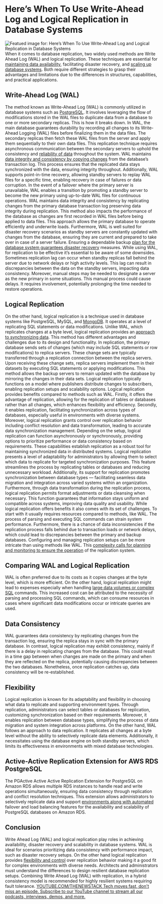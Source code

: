 # Here’s When To Use Write-Ahead Log and Logical Replication in Database Systems
![Featued image for: Here’s When To Use Write-Ahead Log and Logical Replication in Database Systems](https://cdn.thenewstack.io/media/2024/06/615ca37a-alphabets-1839737_1280-1024x682.jpg)
When it comes to database replication, two widely used methods are Write Ahead Log (WAL) and logical replication. These techniques are essential for
[maintaining data availability](https://thenewstack.io/maintaining-data-resiliency-in-the-age-of-kubernetes/), facilitating disaster recovery, and [scaling up database systems](https://thenewstack.io/techniques-for-scaling-applications-with-a-database/). Both require different strategies to grasp their advantages and limitations due to the differences in structures, capabilities, and practical applications.
## Write-Ahead Log (WAL)
The method known as Write-Ahead Log (WAL) is commonly utilized in database systems such as
[PostgreSQL](https://thenewstack.io/postgresql-takes-a-new-turn/). It involves leveraging the flow of modifications stored in the WAL files to duplicate data from a database to one or more secondary replicas. This is how it breaks down.
In WAL, the main database guarantees durability by recording all changes to its Write-Ahead Logging (WAL) files before finalizing them in the data files. The secondary replicas then fetch these WAL files from the server and apply them sequentially to their own data files. This replication technique requires asynchronous communication between the secondary servers to uphold the consistency and
[reliability of data](https://thenewstack.io/its-time-for-data-reliability-engineering/) throughout the system.
WAL maintains
[data integrity and consistency by copying changes](https://thenewstack.io/change-data-capture-for-real-time-access-to-backend-databases/) from the database’s transaction log. This process ensures that the replicated data stays synchronized with the data, ensuring integrity throughout. Additionally, WAL supports point-in-time recovery, allowing standby servers to replay WAL files for a specific time, enabling recovery in case of failures or data corruption. In the event of a failover where the primary server is unavailable, WAL enables a transition by promoting a standby server to become the new primary using up-to-date WAL files for continuous operations.
WAL maintains data integrity and consistency by replicating changes from the primary database transaction log preserving data integrity during replication. This method also impacts the performance of the database as changes are first recorded in WAL files before being applied to data files. This approach allows the primary database to operate efficiently and underwrite loads. Furthermore, WAL is well suited for disaster recovery scenarios as standby servers are constantly updated with changes from the database, ensuring they are current and prepared to take over in case of a server failure. Ensuring a dependable backup
[plan for the database system guarantees disaster recovery](https://thenewstack.io/supercharge-your-disaster-recovery-plan-in-5-simple-steps/) measures.
While using WAL, for replication to be effective it’s essential to be aware of some downsides. Sometimes replication lag can occur when standby replicas fall behind the server due to network delays or high activity levels. This lag can result in discrepancies between the data on the standby servers, impacting data consistency. Moreover, manual steps may be needed to designate a server as the new primary in some situations. This manual process could cause delays. It requires involvement, potentially prolonging the time needed to restore operations.
## Logical Replication
On the other hand, logical replication is a technique used in database systems like PostgreSQL, MySQL, and
[MongoDB](https://thenewstack.io/mongodb-vs-scylladb-performance-scalability-and-cost/). It operates at a level of replicating SQL statements or data modifications. Unlike WAL, which replicates changes at a byte level, logical replication provides an [approach to synchronizing data](https://thenewstack.io/the-zero-trust-approach-to-data-management/). This method has different advantages and challenges due to its design and functionality.
In replication, the primary database sends sets of changes (which may include SQL statements or row modifications) to replica servers. These change sets are typically transferred through a replication connection between the replica servers. Upon receiving these change sets, replica servers implement them in their datasets by executing SQL statements or applying modifications. This method allows the backup servers to remain updated with the database by mirroring the changes in their data sets. Logical replication typically functions on a model where publishers distribute changes to subscribers, enabling replication setups and scalability options.
Logical replication provides benefits compared to methods such as WAL. Firstly, it offers the advantage of replication, allowing for the replication of tables or databases rather than all changes, which enhances flexibility and efficiency. Secondly, it enables replication, facilitating synchronization across types of databases, especially useful in environments with diverse systems. Moreover, logical replication grants control over replication behavior including conflict resolution and data transformation, leading to accurate data synchronization management. Depending on the setup, logical replication can function asynchronously or synchronously, providing options to prioritize performance or data consistency based on requirements. These capabilities establish replication as a robust tool for maintaining synchronized data in distributed systems.
Logical replication presents a level of adaptability for administrators by allowing them to select which data to replicate for targeted synchronization purposes. This feature streamlines the process by replicating tables or databases and reducing unnecessary workload. Additionally, its support for replication promotes synchronization between database types — facilitating seamless data migration and integration across varied systems within an organization. Furthermore, through data transformation during the replication process, logical replication permits format adjustments or data cleansing when necessary. This function guarantees that information stays uniform and compatible across systems, improving data quality and usability.
While logical replication offers benefits it also comes with its set of challenges. To start with it usually requires resources compared to methods, like WAL. The process of parsing and executing SQL commands can strain system performance. Furthermore, there is a chance of data inconsistencies if the replication process falls behind due to transaction loads or network delays, which could lead to discrepancies between the primary and backup databases. Configuring and managing replication setups can be more intricate than using methods like WAL. This
[complexity calls for planning and monitoring to ensure the operation](https://thenewstack.io/zeroops-helps-developers-manage-operational-complexity/) of the replication system.
## Comparing WAL and Logical Replication
WAL is often preferred due to its costs as it copies changes at the byte level, which is more efficient. On the other hand, logical replication might lead to expenses especially when handling
[large data volumes or complex SQL](https://thenewstack.io/processing-large-data-sets-in-fine-grained-parallel-streams-with-sql/) commands. This increased cost can be attributed to the necessity of parsing and processing SQL commands, which can consume resources in cases where significant data modifications occur or intricate queries are used.
## Data Consistency
WAL guarantees data consistency by replicating changes from the transaction log, ensuring the replica stays in sync with the primary database. In contrast, logical replication may exhibit consistency, mainly if there is a delay in replicating changes from the database. This could result in a time gap between when changes are made on the primary and when they are reflected on the replica, potentially causing discrepancies between the two databases. Nonetheless, once replication catches up, data consistency will be re-established.
## Flexibility
Logical replication is known for its adaptability and flexibility in choosing what data to replicate and supporting environment types. Through replication, administrators can select tables or databases for replication, customizing synchronization based on their requirements. Moreover, it enables replication between database types, simplifying the process of data migration and system integration across platforms. On the other hand, WAL follows an approach to data replication. It replicates all changes at a byte level without the ability to selectively replicate data elements. Additionally, it necessitates using the database engine on both standby servers, which limits its effectiveness in environments with mixed database technologies.
## Active-Active Replication Extension for AWS RDS PostgreSQL
The PGActive Active Active Replication Extension for PostgreSQL on Amazon RDS allows multiple RDS instances to handle read and write operations simultaneously, ensuring data consistency through replication and conflict resolution techniques. This extension allows administrators to selectively replicate data and support
[environments along with automated](https://thenewstack.io/gitpod-brings-automated-environments-to-jetbrains-ides/) failover and load balancing features for the availability and scalability of PostgreSQL databases on Amazon RDS.
## Conclusion
Write Ahead Log (WAL) and logical replication play roles in achieving availability, disaster recovery and scalability in database systems. WAL is ideal for scenarios prioritizing data consistency with performance impact, such as disaster recovery setups. On the other hand logical replication provides
[flexibility and control](https://thenewstack.io/how-a-flexible-control-plane-helps-deploy-apps-on-kubernetes/) over replication behavior making it a good fit for complex environments with diverse needs.
Architects and administrators must understand the differences to design resilient database replication setups. Combining Write Ahead Log (WAL) with replication, in a hybrid consistency model is recommended for highly resilient systems requiring fault tolerance.
[
YOUTUBE.COM/THENEWSTACK
Tech moves fast, don't miss an episode. Subscribe to our YouTube
channel to stream all our podcasts, interviews, demos, and more.
](https://youtube.com/thenewstack?sub_confirmation=1)